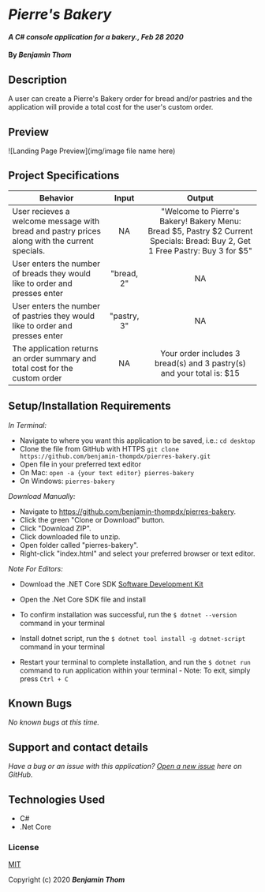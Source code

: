 # _Pierre's Bakery_

#### _A C# console application for a bakery., Feb 28 2020_

#### By _**Benjamin Thom**_

## Description

A user can create a Pierre's Bakery order for bread and/or pastries and the application will provide a total cost for the user's custom order.

## Preview
![Landing Page Preview](img/image file name here)

## Project Specifications

| Behavior | Input | Output |
|---|:---:|:---:|
|User recieves a welcome message with bread and pastry prices along with the current specials.|NA|"Welcome to Pierre's Bakery! Bakery Menu: Bread $5, Pastry $2 Current Specials: Bread: Buy 2, Get 1 Free Pastry: Buy 3 for $5"|
|User enters the number of breads they would like to order and presses enter|"bread, 2"|NA|
|User enters the number of pastries they would like to order and presses enter|"pastry, 3"|NA|
|The application returns an order summary and total cost for the custom order|NA|Your order includes 3 bread(s) and 3 pastry(s) and your total is: $15|

## Setup/Installation Requirements

_In Terminal:_

* Navigate to where you want this application to be saved, i.e.:
```cd desktop```
* Clone the file from GitHub with HTTPS
```git clone https://github.com/benjamin-thompdx/pierres-bakery.git```
* Open file in your preferred text editor
* On Mac: ```open -a {your text editor} pierres-bakery```
* On Windows: ```pierres-bakery```

_Download Manually:_

* Navigate to https://github.com/benjamin-thompdx/pierres-bakery.
* Click the green "Clone or Download" button.
* Click "Download ZIP".
* Click downloaded file to unzip.
* Open folder called "pierres-bakery".
* Right-click "index.html" and select your preferred browser or text editor.

_Note For Editors:_ 
* Download the .NET Core SDK [Software Development Kit](https://dotnet.microsoft.com/download)
* Open the .Net Core SDK file and install
* To confirm installation was successful, run the ```$ dotnet --version``` command in your terminal

* Install dotnet script, run the ```$ dotnet tool install -g dotnet-script``` command in your terminal
* Restart your terminal to complete installation, and run the ```$ dotnet run``` command to run application within your terminal - Note: To exit, simply press ```Ctrl + C```

## Known Bugs

_No known bugs at this time._

## Support and contact details

_Have a bug or an issue with this application? [Open a new issue](https://github.com/benjamin-thompdx/pierres-bakery/issues) here on GitHub._

## Technologies Used

* C#
* .Net Core

### License

[MIT](https://choosealicense.com/licenses/mit/)

Copyright (c) 2020 **_Benjamin Thom_**